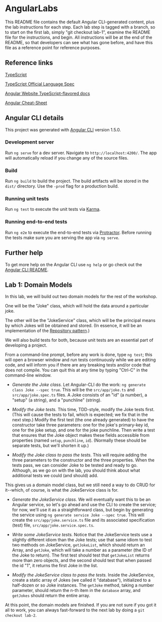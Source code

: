 # AngularLabs

This README file contains the default Angular CLI-generated content, plus the lab instructions for each step. Each lab step is tagged with a branch, so to start on the first lab, simply "git checkout lab-1", examine the README file for the instructions, and begin. All instructions will be at the end of the README, so that developers can see what has gone before, and have this file as a reference point for reference purposes.

## Reference links

[TypeScript](https://github.com/Microsoft/TypeScript)

[TypeScript Official Language Spec](https://github.com/Microsoft/TypeScript/tree/2.1/doc)

[Angular Website TypeScript-flavored docs](https://angular.io/docs/ts/latest/)

[Angular Cheat-Sheet](https://angular.io/docs/ts/latest/guide/cheatsheet.html)

## Angular CLI details

This project was generated with [Angular CLI](https://github.com/angular/angular-cli) version 1.5.0.

### Development server
Run `ng serve` for a dev server. Navigate to `http://localhost:4200/`. The app will automatically reload if you change any of the source files.

### Build

Run `ng build` to build the project. The build artifacts will be stored in the `dist/` directory. Use the `-prod` flag for a production build.

### Running unit tests

Run `ng test` to execute the unit tests via [Karma](https://karma-runner.github.io).

### Running end-to-end tests

Run `ng e2e` to execute the end-to-end tests via [Protractor](http://www.protractortest.org/).
Before running the tests make sure you are serving the app via `ng serve`.

## Further help

To get more help on the Angular CLI use `ng help` or go check out the [Angular CLI README](https://github.com/angular/angular-cli/blob/master/README.md).


## Lab 1: Domain Models

In this lab, we will build out two domain models for the rest of the workshop.

One will be the "Joke" class, which will hold the data around a particular joke.

The other will be the "JokeService" class, which will be the principal means by which Jokes will be obtained and stored. (In essence, it will be an implementation of the [Repository pattern](https://msdn.microsoft.com/en-us/library/ff649690.aspx).)

We will also build tests for both, because unit tests are an essential part of developing a project.

From a command-line prompt, before any work is done, type `ng test`; this will open a browser window and run tests continuously while we are editing code, and will inform you if there are any breaking tests and/or code that does not compile. You can quit this at any time by typing "Ctrl-C" in the command-line window.

* *Generate the Joke class.* Let Angular-CLI do the work: `ng generate class Joke --spec true`. This will be the `src/app/joke.ts` and `src/app/joke.spec.ts` files. A Joke consists of an "id" (a number), a "setup" (a string), and a "punchline" (string).

* *Modify the Joke tests.* This time, TDD-style, modify the Joke tests first. (This will cause the tests to fail, which is expected; we fix that in the next step.) Modify the first test (the one already generated) to have the constructor take three parameters: one for the joke's primary-key id, one for the joke setup, and one for the joke punchline. Then write a test that ensures that the Joke object makes these fields accessible from properties (named `setup`, `punchline`, `id`). (Normally these should be separate tests, but we'll shorten it up.)

* *Modify the Joke class to pass the tests.* This will require adding the three parameters to the constructor and the three properties. When the tests pass, we can consider Joke to be tested and ready to go. Although, as we go on with the lab, you should think about what additional tests we could (and should) add.

This gives us a domain model class, but we still need a way to do CRUD for it--which, of course, is what the JokeService class is for.

* *Generate the JokeService class.* We will eventually want this to be an Angular service, so let's go ahead and use the CLI to create the service; for now, we'll use it as a straightforward class, but begin by generating the service using `ng generate service Joke --spec true`. This will create the `src/app/joke.service.ts` file and its associated specification (test) file, `src/app/joke.service.spec.ts`.

* *Write some JokeService tests.* Notice that the JokeService tests use a slightly different idiom than the Joke tests; use that same idiom to test two methods on JokeService, `getJokeList`, which should return an Array<Joke>, and `getJoke`, which will take a number as a parameter (the ID of the Joke to return). The first test should test that `getJokeList` returns more than zero objects, and the second should test that when passed the id "1", it returns the first Joke in the list.

* *Modify the JokeService class to pass the tests.* Inside the JokeService, create a static array of Jokes (we called it "database"), initialized to a half-dozen or so Joke instances. The `getJoke` method, taking a number parameter, should return the n-th item in the `database` array, and `getJokes` should return the entire array.

At this point, the domain models are finished. If you are not sure if you got it all to work, you can always fast-forward to the next lab by doing a `git checkout lab-2`. 
